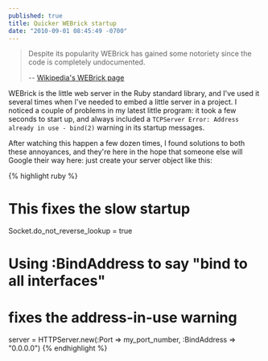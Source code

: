 ```yaml
---
published: true
title: Quicker WEBrick startup
date: "2010-09-01 08:45:49 -0700"
---
```


> Despite its popularity WEBrick has gained some notoriety since the code is
> completely undocumented.
>
> -- <a href="http://en.wikipedia.org/wiki/WEBrick">Wikipedia's WEBrick page</a>

WEBrick is the little web server in the Ruby standard library, and I've used it
several times when I've needed to embed a little server in a project. I noticed
a couple of problems in my latest little program: it took a few seconds to start
up, and always included a `TCPServer Error: Address already in use - bind(2)`
warning in its startup messages.<!--more-->

After watching this happen a few dozen times, I found solutions to both these
annoyances, and they're here in the hope that someone else will Google their
way here: just create your server object like this:

<!-- prettier-ignore-start -->
{% highlight ruby %}

# This fixes the slow startup
Socket.do_not_reverse_lookup = true

# Using :BindAddress to say "bind to all interfaces"
# fixes the address-in-use warning
server = HTTPServer.new(:Port => my_port_number,
                        :BindAddress => "0.0.0.0")
{% endhighlight %}
<!-- prettier-ignore-end -->
